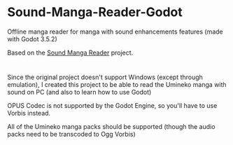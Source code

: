 # Sound-Manga-Reader-Godot
Offline manga reader for manga with sound enhancements features (made with Godot 3.5.2)

Based on the [Sound Manga Reader](https://gitlab.com/papjul/sound-manga-reader/) project.
#

Since the original project doesn't support Windows (except through emulation), I created this project to be able to read the Umineko manga with sound on PC (and also to learn how to use Godot)

OPUS Codec is not supported by the Godot Engine, so you'll have to use Vorbis instead.

All of the Umineko manga packs should be supported (though the audio packs need to be transcoded to Ogg Vorbis)

